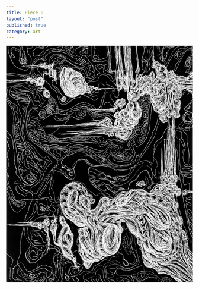 ```yaml
---
title: Piece 6   
layout: "post"
published: true
category: art
---
```

![Piece 6](/assets/art/6.jpg)
